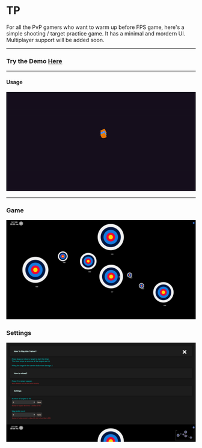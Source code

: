 # TP
For all the PvP gamers who want to warm up before FPS game, here's a simple shooting / target practice game.
It has a minimal and mordern UI. Multiplayer support will be added soon.

---
### Try the Demo [Here](https://aayush9029.github.io/targetPractice/)

---
#### Usage
<img src="readme/usage.gif">

---
### Game
<img src="readme/game.png">

### Settings
<img src="readme/settings.png">
